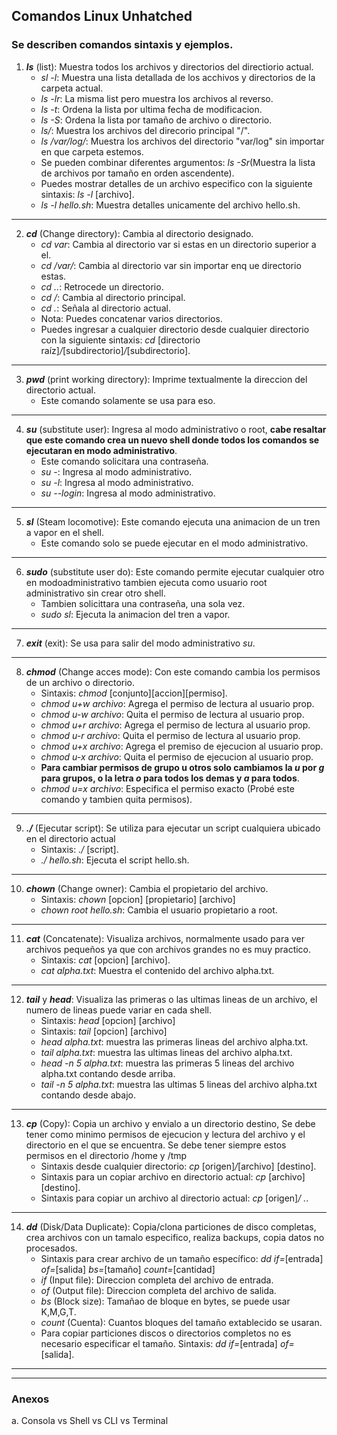 ## Comandos Linux Unhatched
### Se describen comandos sintaxis y ejemplos.

1. ***ls*** (list): Muestra todos los archivos y directorios del directiorio actual.
    * *sl -l*: Muestra una lista detallada de los acchivos y directorios de la carpeta actual.
    * *ls -lr*: La misma list pero muestra los archivos al reverso.
    * *ls -t*: Ordena la lista por ultima fecha de modificacion.
    * *ls -S*: Ordena la lista por tamaño de archivo o directorio.
    * *ls/*: Muestra los archivos del direcorio principal "/".
    * *ls /var/log/*: Muestra los archivos del directorio "var/log" sin importar en que carpeta estemos.
    * Se pueden combinar diferentes argumentos: *ls -Sr*(Muestra la lista de archivos por tamaño en orden ascendente).
    * Puedes mostrar detalles de un archivo especifico con la siguiente sintaxis: *ls -l* [archivo].
    * *ls -l hello.sh*: Muestra detalles unicamente del archivo hello.sh. 
---

2. ***cd*** (Change directory): Cambia al directorio designado.
    * *cd var*: Cambia al directorio var si estas en un directorio superior a el.
    * *cd /var/*: Cambia al directorio var sin importar enq ue directorio estas.
    * *cd ..*: Retrocede un directorio.
    * *cd /*: Cambia al directorio principal.
    * *cd .*: Señala al directorio actual.
    * Nota: Puedes concatenar varios directorios.
    * Puedes ingresar a cualquier directorio desde cualquier directorio con la siguiente sintaxis: *cd* [directorio raíz]*/*[subdirectorio]*/*[subdirectorio].
---

3. ***pwd*** (print working directory): Imprime textualmente la direccion del directorio actual.
    * Este comando solamente se usa para eso.
---
4. ***su*** (substitute user): Ingresa al modo administrativo o root, **cabe resaltar que este comando crea un nuevo shell donde todos los comandos se ejecutaran en modo administrativo**.
    * Este comando solicitara una contraseña.
    * *su -*: Ingresa al modo administrativo.
    * *su -l*: Ingresa al modo administrativo.
    * *su --login*: Ingresa al modo administrativo.
---
5. ***sl*** (Steam locomotive): Este comando ejecuta una animacion de un tren a vapor en el shell.
    * Este comando solo se puede ejecutar en el modo administrativo.
---
6. ***sudo*** (substitute user do): Este comando permite ejecutar cualquier otro en modoadministrativo tambien ejecuta como usuario root administrativo sin crear otro shell.
    * Tambien solicittara una contraseña, una sola vez.
    * *sudo sl*: Ejecuta la animacion del tren a vapor.
---
7. ***exit*** (exit): Se usa para salir del modo administrativo *su*.
---
8. ***chmod*** (Change acces mode): Con este comando cambia los permisos de un archivo o directorio.
    * Sintaxis: *chmod* [conjunto][accion][permiso].
    * *chmod u+w archivo*: Agrega el permiso de lectura al usuario prop.
    * *chmod u-w archivo*: Quita el permiso de lectura al usuario prop.
    * *chmod u+r archivo*: Agrega el permiso de lectura al usuario prop.
    * *chmod u-r archivo*: Quita el permiso de lectura al usuario prop.
    * *chmod u+x archivo*: Agrega el premiso de ejecucion al usuario prop.
    * *chmod u-x archivo*: Quita el permiso de ejecucion al usuario prop.
    * **Para cambiar permisos de grupo u otros solo cambiamos la *u* por *g* para grupos, o la letra *o* para todos los demas y *a* para todos**.
    * *chmod u=x archivo*: Especifica el permiso exacto (Probé este comando y tambien quita permisos).
---
9. ***./*** (Ejecutar script): Se utiliza para ejecutar un script cualquiera ubicado en el directorio actual
    * Sintaxis: *./* [script].
    * *./ hello.sh*: Ejecuta el script hello.sh.
---
10. ***chown*** (Change owner): Cambia el propietario del archivo.
    * Sintaxis: *chown* [opcion] [propietario] [archivo]
    * *chown root hello.sh*: Cambia el usuario propietario a root.
---
11. ***cat*** (Concatenate): Visualiza archivos, normalmente usado para ver archivos pequeños ya que con archivos grandes no es muy practico.
    * Sintaxis: *cat* [opcion] [archivo].
    * *cat alpha.txt*: Muestra el contenido del archivo alpha.txt.
---
12. ***tail*** y ***head***: Visualiza las primeras o las ultimas lineas de un archivo, el numero de lineas puede variar en cada shell.
    * Sintaxis: *head* [opcion] [archivo]
    * Sintaxis: *tail* [opcion] [archivo]
    * *head alpha.txt*: muestra las primeras lineas del archivo alpha.txt.
    * *tail alpha.txt*: muestra las ultimas lineas del archivo alpha.txt.
    * *head -n 5 alpha.txt*: muestra las primeras 5 lineas del archivo alpha.txt contando desde arriba.
    * *tail -n 5 alpha.txt*: muestra las ultimas 5 lineas del archivo alpha.txt contando desde abajo.
---
13. ***cp*** (Copy): Copia un archivo y envialo a un directorio destino, Se debe tener como minimo permisos de ejecucion y lectura del archivo y el directorio en el que se encuentra. Se debe tener siempre estos permisos en el directorio /home y /tmp 
    * Sintaxis desde cualquier directorio: *cp* [origen]*/*[archivo] [destino].
    * Sintaxis para un copiar archivo en directorio actual: *cp* [archivo] [destino].
    * Sintaxis para copiar un archivo al directorio actual: *cp* [origen]*/* *.*.
---
14. ***dd*** (Disk/Data Duplicate): Copia/clona particiones de disco completas, crea archivos con un tamalo especifico, realiza backups, copia datos no procesados.
    * Sintaxis para crear archivo de un tamaño específico: *dd* *if=*[entrada] *of=*[salida] *bs=*[tamaño] *count=*[cantidad]
    * *if* (Input file): Direccion completa del archivo de entrada.
    * *of* (Output file): Direccion completa del archivo de salida.
    * *bs* (Block size): Tamañao de bloque en bytes, se puede usar K,M,G,T.
    * *count* (Cuenta): Cuantos bloques del tamaño extablecido se usaran.
    * Para copiar particiones discos o directorios completos no es necesario especificar el tamaño. Sintaxis: *dd* *if=*[entrada] *of=*[salida].




---
---
### Anexos

a. Consola vs Shell vs CLI vs Terminal